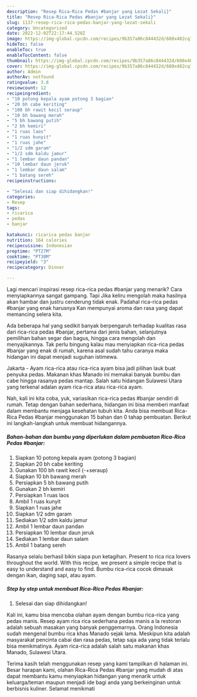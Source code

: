 ```yaml
---
description: "Resep Rica-Rica Pedas #banjar yang Lezat Sekali}"
title: "Resep Rica-Rica Pedas #banjar yang Lezat Sekali}"
slug: 1137-resep-rica-rica-pedas-banjar-yang-lezat-sekali
category: Uncategorized
date: 2022-12-02T22:17:44.528Z
image: https://img-global.cpcdn.com/recipes/9b357a86c844432d/680x482cq70/rica-rica-pedas-banjar-foto-resep-utama.jpg
hideToc: false
enableToc: true
enableTocContent: false
thumbnail: https://img-global.cpcdn.com/recipes/9b357a86c844432d/680x482cq70/rica-rica-pedas-banjar-foto-resep-utama.jpg
cover: https://img-global.cpcdn.com/recipes/9b357a86c844432d/680x482cq70/rica-rica-pedas-banjar-foto-resep-utama.jpg
author: Admin
authorAv: notfound
ratingvalue: 3.8
reviewcount: 12
recipeingredient:
- "10 potong kepala ayam potong 3 bagian"
- "20 bh cabe keriting"
- "100 bh rawit kecil seraup"
- "10 bh bawang merah"
- "5 bh bawang putih"
- "2 bh kemiri"
- "1 ruas laos"
- "1 ruas kunyit"
- "1 ruas jahe"
- "1/2 sdm garam"
- "1/2 sdm kaldu jamur"
- "1 lembar daun pandan"
- "10 lembar daun jeruk"
- "1 lembar daun salam"
- "1 batang sereh"
recipeinstructions:

- "Selesai dan siap dihidangkan!"
categories:
- Resep
tags:
- ricarica
- pedas
- banjar

katakunci: ricarica pedas banjar 
nutrition: 164 calories
recipecuisine: Indonesian
preptime: "PT27M"
cooktime: "PT30M"
recipeyield: "3"
recipecategory: Dinner

---
```



Lagi mencari inspirasi resep rica-rica pedas #banjar yang menarik? Cara menyiapkannya sangat gampang. Tapi Jika keliru mengolah maka hasilnya akan hambar dan justru cenderung tidak enak. Padahal rica-rica pedas #banjar yang enak harusnya Kan mempunyai aroma dan rasa yang dapat memancing selera kita.


Ada beberapa hal yang sedikit banyak berpengaruh terhadap kualitas rasa dari rica-rica pedas #banjar, pertama dari jenis bahan, selanjutnya pemilihan bahan segar dan bagus, hingga cara mengolah dan menyajikannya. Tak perlu bingung kalau mau menyiapkan rica-rica pedas #banjar yang enak di rumah, karena asal sudah tahu caranya maka hidangan ini dapat menjadi suguhan istimewa.

Jakarta - Ayam rica-rica atau rica-rica ayam bisa jadi pilihan lauk buat penyuka pedas. Makanan khas Manado ini memakai banyak bumbu dan cabe hingga rasanya pedas mantap. Salah satu hidangan Sulawesi Utara yang terkenal adalan ayam rica-rica atau rica-rica ayam.


Nah, kali ini kita coba, yuk, variasikan rica-rica pedas #banjar sendiri di rumah. Tetap dengan bahan sederhana, hidangan ini bisa memberi manfaat dalam membantu menjaga kesehatan tubuh kita. Anda bisa membuat Rica-Rica Pedas #banjar menggunakan 15 bahan dan 0 tahap pembuatan. Berikut ini langkah-langkah untuk membuat hidangannya.

<!--inarticleads1-->

##### Bahan-bahan dan bumbu yang diperlukan dalam pembuatan Rica-Rica Pedas #banjar:

1. Siapkan 10 potong kepala ayam (potong 3 bagian)
1. Siapkan 20 bh cabe keriting
1. Gunakan 100 bh rawit kecil (-+seraup)
1. Siapkan 10 bh bawang merah
1. Persiapkan 5 bh bawang putih
1. Gunakan 2 bh kemiri
1. Persiapkan 1 ruas laos
1. Ambil 1 ruas kunyit
1. Siapkan 1 ruas jahe
1. Siapkan 1/2 sdm garam
1. Sediakan 1/2 sdm kaldu jamur
1. Ambil 1 lembar daun pandan
1. Persiapkan 10 lembar daun jeruk
1. Sediakan 1 lembar daun salam
1. Ambil 1 batang sereh


Rasanya selalu berhasil bikin siapa pun ketagihan. Present to rica rica lovers throughout the world. With this recipe, we present a simple recipe that is easy to understand and easy to find. Bumbu rica-rica cocok dimasak dengan ikan, daging sapi, atau ayam. 

<!--inarticleads2-->

##### Step by step untuk membuat Rica-Rica Pedas #banjar:


1. Selesai dan siap dihidangkan!

Kali ini, kamu bisa mencoba olahan ayam dengan bumbu rica-rica yang pedas manis. Resep ayam rica rica sederhana pedas manis a la restoran adalah sebuah masakan yang banyak penggemarnya. Orang Indonesia sudah mengenal bumbu rica khas Manado sejak lama. Meskipun kita adalah masyarakat pencinta cabai dan rasa pedas, tetap saja ada yang tidak terlalu bisa menikmatinya. Ayam rica-rica adalah salah satu makanan khas Manado, Sulawesi Utara. 

Terima kasih telah menggunakan resep yang kami tampilkan di halaman ini. Besar harapan kami, olahan Rica-Rica Pedas #banjar yang mudah di atas dapat membantu kamu menyiapkan hidangan yang menarik untuk keluarga/teman maupun menjadi ide bagi anda yang berkeinginan untuk berbisnis kuliner. Selamat menikmati
